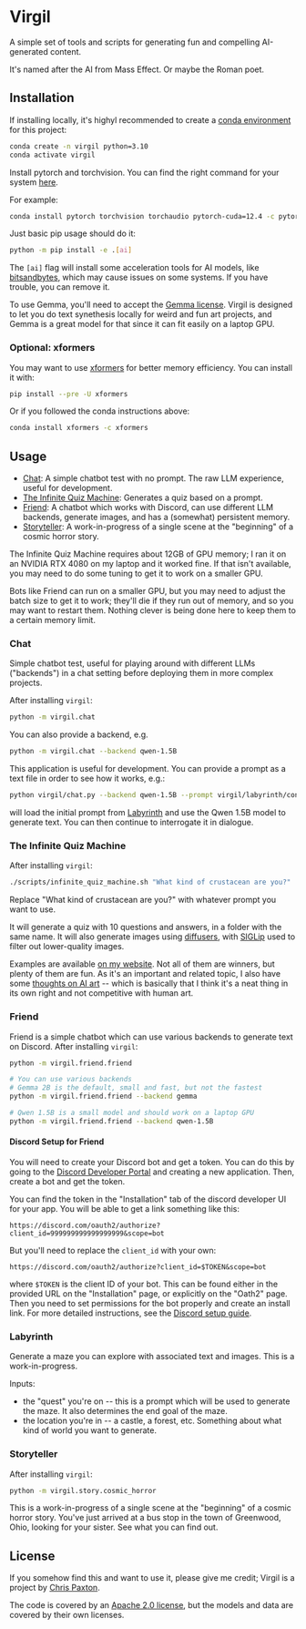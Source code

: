 # Virgil

A simple set of tools and scripts for generating fun and compelling AI-generated content.

It's named after the AI from Mass Effect. Or maybe the Roman poet.

## Installation

If installing locally, it's highyl recommended to create a [conda environment](https://docs.conda.io/projects/conda/en/latest/user-guide/tasks/manage-environments.html) for this project:

```bash
conda create -n virgil python=3.10
conda activate virgil
```

Install pytorch and torchvision. You can find the right command for your system [here](https://pytorch.org/get-started/locally/).

For example:
```bash
conda install pytorch torchvision torchaudio pytorch-cuda=12.4 -c pytorch -c nvidia
```

Just basic pip usage should do it:

```bash
python -m pip install -e .[ai]
```

The `[ai]` flag will install some acceleration tools for AI models, like [bitsandbytes](https://github.com/bitsandbytes-foundation/bitsandbytes), which may cause issues on some systems. If you have trouble, you can remove it.

To use Gemma, you'll need to accept the [Gemma license](https://huggingface.co/google/gemma-2b). Virgil is designed to let you do text synethesis locally for weird and fun art projects, and Gemma is a great model for that since it can fit easily on a laptop GPU.


### Optional: xformers
You may want to use [xformers](https://github.com/facebookresearch/xformers) for better memory efficiency. You can install it with:

```bash
pip install --pre -U xformers
```

Or if you followed the conda instructions above:

```bash
conda install xformers -c xformers
```

## Usage

- [Chat](#chat): A simple chatbot test with no prompt. The raw LLM experience, useful for development.
- [The Infinite Quiz Machine](#the-infinite-quiz-machine): Generates a quiz based on a prompt.
- [Friend](#friend): A chatbot which works with Discord, can use different LLM backends, generate images, and has a (somewhat) persistent memory.
- [Storyteller](#storyteller): A work-in-progress of a single scene at the "beginning" of a cosmic horror story.

The Infinite Quiz Machine requires about 12GB of GPU memory; I ran it on an NVIDIA RTX 4080 on my laptop and it worked fine. If that isn't available, you may need to do some tuning to get it to work on a smaller GPU.

Bots like Friend can run on a smaller GPU, but you may need to adjust the batch size to get it to work; they'll die if they run out of memory, and so you may want to restart them. Nothing clever is being done here to keep them to a certain memory limit.

### Chat

Simple chatbot test, useful for playing around with different LLMs ("backends") in a chat setting before deploying them in more complex projects.

After installing `virgil`:

```bash
python -m virgil.chat
```

You can also provide a backend, e.g.

```bash
python -m virgil.chat --backend qwen-1.5B
```

This application is useful for development. You can provide a prompt as a text file in order to see how it works, e.g.:

```bash
python virgil/chat.py --backend qwen-1.5B --prompt virgil/labyrinth/config/prompt_castle.txt
```

will load the initial prompt from [Labyrinth](#labyrinth) and use the Qwen 1.5B model to generate text. You can then continue to interrogate it in dialogue.

### The Infinite Quiz Machine

After installing `virgil`:

```bash
./scripts/infinite_quiz_machine.sh "What kind of crustacean are you?"
```

Replace "What kind of crustacean are you?" with whatever prompt you want to use.

It will generate a quiz with 10 questions and answers, in a folder with the same name. It will also generate images using [diffusers](https://huggingface.co/docs/diffusers/en/index), with [SIGLip](https://huggingface.co/docs/transformers/en/model_doc/siglip) used to filter out lower-quality images.

Examples are available [on my website](https://cpaxton.github.io/quiz/). Not all of them are winners, but plenty of them are fun. As it's an important and related topic, I also have some [thoughts on AI art](https://itcanthink.substack.com/p/off-topic-what-role-for-ai-in-the) -- which is basically that I think it's a neat thing in its own right and not competitive with human art.

### Friend

Friend is a simple chatbot which can use various backends to generate text on Discord. After installing `virgil`:

```bash
python -m virgil.friend.friend

# You can use various backends
# Gemma 2B is the default, small and fast, but not the fastest
python -m virgil.friend.friend --backend gemma

# Qwen 1.5B is a small model and should work on a laptop GPU
python -m virgil.friend.friend --backend qwen-1.5B
```

#### Discord Setup for Friend

You will need to create your Discord bot and get a token. You can do this by going to the [Discord Developer Portal](https://discord.com/developers/applications) and creating a new application. Then, create a bot and get the token.

You can find the token in the "Installation" tab of the discord developer UI for your app. You will be able to get a link something like this:

```
https://discord.com/oauth2/authorize?client_id=999999999999999999&scope=bot
```

But you'll need to replace the `client_id` with your own:

```
https://discord.com/oauth2/authorize?client_id=$TOKEN&scope=bot
```

where `$TOKEN` is the client ID of your bot. This can be found either in the provided URL on the "Installation" page, or explicitly on the "Oath2" page. Then you need to set permissions for the bot properly and create an install link. For more detailed instructions, see the [Discord setup guide](docs/discord.md).

### Labyrinth

Generate a maze you can explore with associated text and images. This is a work-in-progress.

Inputs:
  - the "quest" you're on -- this is a prompt which will be used to generate the maze. It also determines the end goal of the maze.
  - the  location you're in -- a castle, a forest, etc. Something about what kind of world you want to generate.

### Storyteller

After installing `virgil`:

```bash
python -m virgil.story.cosmic_horror
```

This is a work-in-progress of a single scene at the "beginning" of a cosmic horror story. You've just arrived at a bus stop in the town of Greenwood, Ohio, looking for your sister. See what you can find out.

## License

If you somehow find this and want to use it, please give me credit; Virgil is a project by [Chris Paxton](https://cpaxton.github.io/).

The code is covered by an [Apache 2.0 license](LICENSE), but the models and data are covered by their own licenses.
